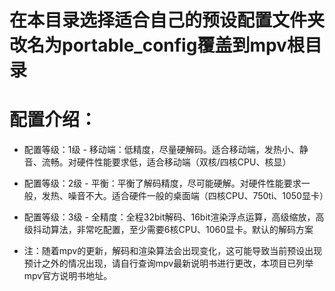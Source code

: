 # 在本目录选择适合自己的预设配置文件夹改名为portable_config覆盖到mpv根目录

# 配置介绍：

* 配置等级：1级 - 移动端：低精度，尽量硬解码。适合移动端，发热小、静音、流畅。对硬件性能要求低，适合移动端（双核/四核CPU、核显）

* 配置等级：2级 - 平衡：平衡了解码精度，尽可能硬解。对硬件性能要求一般，发热、噪音不大。适合硬件一般的桌面端（四核CPU、750ti、1050显卡）

* 配置等级：3级 - 全精度：全程32bit解码、16bit渲染浮点运算，高级缩放，高级抖动算法，非常吃配置，至少需要6核CPU、1060显卡。默认的解码方案

* 注：随着mpv的更新，解码和渲染算法会出现变化，这可能导致当前预设出现预计之外的情况出现，请自行查询mpv最新说明书进行更改，本项目已列举mpv官方说明书地址。

